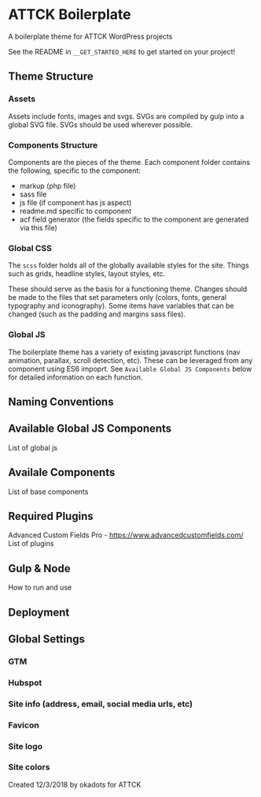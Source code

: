 # ATTCK Boilerplate
A boilerplate theme for ATTCK WordPress projects

See the README in `__GET_STARTED_HERE` to get started on your project!

## Theme Structure
### Assets
Assets include fonts, images and svgs. SVGs are compiled by gulp into a global SVG file. SVGs should be used wherever possible.

### Components Structure
Components are the pieces of the theme.  Each component folder contains the following, specific to the component:
- markup (php file)
- sass file
- js file (if component has js aspect)
- readme.md specific to component
- acf field generator (the fields specific to the component are generated via this file)

### Global CSS
The `scss` folder holds all of the globally available styles for the site. Things such as grids, headline styles, layout styles, etc. 

These should serve as the basis for a functioning theme. Changes should be made to the files that set parameters only (colors, fonts, general typography and iconography). Some items have variables that can be changed (such as the padding and margins sass files). 

### Global JS
The boilerplate theme has a variety of existing javascript functions (nav animation, parallax, scroll detection, etc). These can be leveraged from any component using ES6 impoprt. See `Available Global JS Components` below for detailed information on each function.

## Naming Conventions

## Available Global JS Components
List of global js

## Availale Components
List of base components

## Required Plugins
Advanced Custom Fields Pro - https://www.advancedcustomfields.com/
List of plugins

## Gulp & Node
How to run and use

## Deployment


## Global Settings
### GTM
### Hubspot
### Site info (address, email, social media urls, etc)
### Favicon
### Site logo
### Site colors

Created 12/3/2018 by okadots for ATTCK
